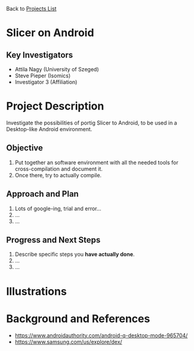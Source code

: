 Back to [Projects List](../../README.md#ProjectsList)

# Slicer on Android

## Key Investigators

- Attila Nagy  (University of Szeged)
- Steve Pieper (Isomics)
- Investigator 3 (Affiliation)

# Project Description

<!-- Add a short paragraph describing the project. -->
Investigate the possibilities of portig Slicer to Android, to be used in a Desktop-like Android environment.

## Objective

<!-- Describe here WHAT you would like to achieve (what you will have as end result). -->

1. Put together an software environment with all the needed tools for cross-compilation and document it. 
1. Once there, try to actually compile.

## Approach and Plan

<!-- Describe here HOW you would like to achieve the objectives stated above. -->

1. Lots of google-ing, trial and error...
1. ...
1. ...

## Progress and Next Steps

<!-- Update this section as you make progress, describing of what you have ACTUALLY DONE. If there are specific steps that you could not complete then you can describe them here, too. -->

1. Describe specific steps you **have actually done**.
1. ...
1. ...

# Illustrations

<!-- Add pictures and links to videos that demonstrate what has been accomplished.
![Description of picture](Example2.jpg)
![Some more images](Example2.jpg)
-->

# Background and References

<!-- If you developed any software, include link to the source code repository. If possible, also add links to sample data, and to any relevant publications. -->

* https://www.androidauthority.com/android-q-desktop-mode-965704/
* https://www.samsung.com/us/explore/dex/
